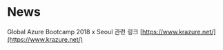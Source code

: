 # News

Global Azure Bootcamp 2018 x Seoul 관련 링크 [https://www.krazure.net/](https://www.krazure.net/)
